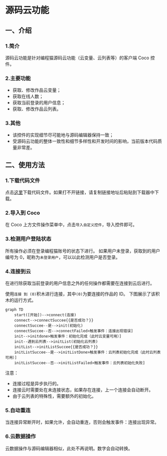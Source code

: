 # 源码云功能

## 一、介绍

### 1.简介

源码云功能是针对编程猫源码云功能（云变量、云列表等）的客户端 Coco 控件。

### 2.主要功能

- 获取、修改作品云变量；
- 获取在线人数；
- 获取当前登录的用户信息；
- 获取、修改作品云列表。

### 3.其他

- 该控件的实现细节尽可能地与源码编辑器保持一致；
- 受源码云功能的整体一致性和细节多样性和开发时间的影响，当前版本代码质量非常差。

## 二、使用方法

### 1.下载代码文件

点击<a href="https://gitee.com/slightning/Coco-Widget-Kitten-Cloud-Function/raw/main/%E4%B8%BB%E4%BD%93.js" download="源码云功能.js">这里</a>下载代码文件。如果打不开链接，请复制链接地址后粘贴到下载器中下载。

### 2.导入到 Coco

在 Coco 上方文件操作菜单中，点击`导入自定义控件`，导入控件即可。

### 3.检测用户登陆状态

所有操作必须在登录编程猫账号的状态下进行。
如果用户未登录，获取到的用户编号为 0，昵称为`未登录用户`，可以以此检测用户是否登录。

### 4.连接到云

在进行除获取当前登录的用户信息之外的任何操作都需要在连接到云后进行。

使用`连接 到 (0)`积木进行连接，其中`(0)`为要连接的作品的 ID。
下图展示了该积木的运行方式。

```mermaid
graph TD
    start([开始])-->connect(连接)
    connect-->connectSuccee{{是否成功？}}
    connectSuccee--是-->init(初始化)
    connectSuccee--否-->connectFailed>触发事件：连接出现错误]
    init-->initdone>触发事件：初始化完成（此时云变量可用）]
    init--遇到云列表-->initList(初始化云列表)
    initList-->initListSuccee{{是否成功？}}
    initListSuccee--是-->initListDone>触发事件：云列表初始化完成（此时云列表可用）]
    initListSuccee--否-->initListFailed>触发事件：云列表初始化失败]
```

注意：
- 连接过程是异步执行的。
- 连接云时需要处在未连接状态，如果存在连接，上一个连接会自动断开。
- 由于云列表的特殊性，需要额外的初始化。

### 5.自动重连

当连接异常断开时，如果允许，会自动重连，否则会触发事件：连接出现异常。

### 6.云数据操作

云数据操作与源码编辑器相似，此处不再说明。数字会自动转换。
